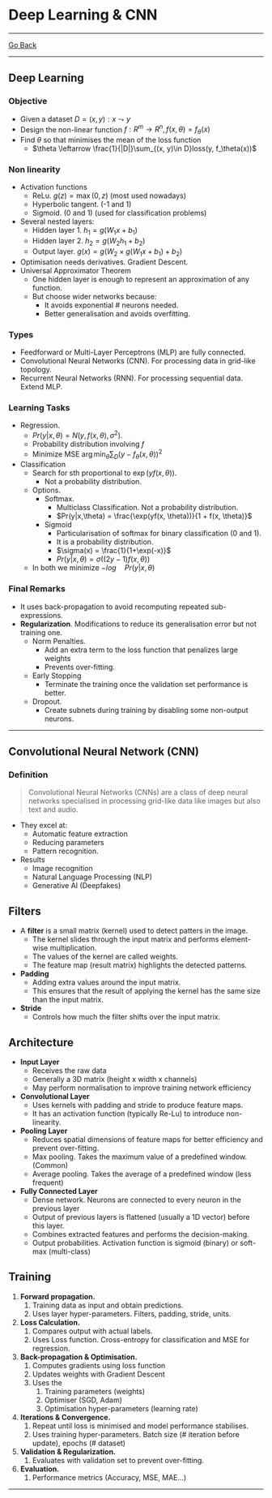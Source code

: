 # Deep Learning & CNN
---
[Go Back](UNIOVI/3S2_IntSys/README.md)

---
## Deep Learning 
### Objective
- Given a dataset $D = {(x, y)  : x \leadsto y}$
- Design the non-linear function $f : R^m \to R^n, f(x, \theta) = f_\theta(x)$
- Find $\theta$ so that minimises the mean of the loss function
	- $\theta \leftarrow \frac{1}{|D|}\sum_{(x, y)\in D}loss(y, f_\theta(x))$
### Non linearity
- Activation functions
	- ReLu. $g(z) = \max(0, z)$ (most used nowadays)
	- Hyperbolic tangent. (-1 and 1)
	- Sigmoid. (0 and 1) (used for classification problems)
- Several nested layers:
	- Hidden layer 1. $h_1 = g(W_1x+b_1)$
	- Hidden layer 2. $h_2 = g(W_2h_1+b_2)$
	- Output layer. $g(x) =  g(W_2\times g(W_1x+b_1)+b_2)$
- Optimisation needs derivatives. Gradient Descent.
- Universal Approximator Theorem
	- One hidden layer is enough to represent an approximation of any function.
	- But choose wider networks because:
		- It avoids exponential # neurons needed.
		- Better generalisation and avoids overfitting.
### Types
- Feedforward or Multi-Layer Perceptrons (MLP) are fully connected.
- Convolutional Neural Networks (CNN). For processing data in grid-like topology.
- Recurrent Neural Networks (RNN). For processing sequential data. Extend MLP.
### Learning Tasks
- Regression.
	- $Pr(y|x, \theta) = N( y, f(x, \theta), \sigma^2)$.
	- Probability distribution involving $f$
	- Minimize MSE $\arg\min_\theta \sum_{D}(y - f_\theta(x, \theta))^2$
- Classification
	- Search for sth proportional to $\exp(yf(x,\theta))$.
		- Not a probability distribution.
	- Options.
		- Softmax. 
			- Multiclass Classification. Not a probability distribution.
			- $Pr(y|x,\theta) = \frac{\exp(yf(x, \theta))}{1 + f(x, \theta)}$
		- Sigmoid
			- Particularisation of softmax for binary classification (0 and 1).
			- It is a probability distribution.
			- $\sigma(x) = \frac{1}{1+\exp(-x)}$ 
			- $Pr(y|x,\theta) = \sigma((2y-1)f(x,\theta))$
	- In both we minimize $-log\quad Pr(y|x, \theta)$
### Final Remarks
- It uses back-propagation to avoid recomputing repeated sub-expressions.
- **Regularization**. Modifications to reduce its generalisation error but not training one.
	- Norm Penalties.
		- Add an extra term to the loss function that penalizes large weights
		- Prevents over-fitting.
	- Early Stopping
		- Terminate the training once the validation set performance is better.
	- Dropout.
		- Create subnets during training by disabling some non-output neurons.
---
## Convolutional Neural Network (CNN)
### Definition
> Convolutional Neural Networks (CNNs) are a class of deep neural networks specialised in processing grid-like data like images but also text and audio.

- They excel at:
	- Automatic feature extraction
	- Reducing parameters
	- Pattern recognition.
- Results
	- Image recognition
	- Natural Language Processing (NLP)
	- Generative AI (Deepfakes)
## Filters
- A **filter** is a small matrix (kernel) used to detect patters in the image.
	- The kernel slides through the input matrix and performs element-wise multiplication.
	- The values of the kernel are called weights.
	- The feature map (result matrix) highlights the detected patterns.
- **Padding**
	- Adding extra values around the input matrix.
	- This ensures that the result of applying the kernel has the same size than the input matrix.
- **Stride**
	- Controls how much the filter shifts over the input matrix.
## Architecture
- **Input Layer**
	- Receives the raw data
	- Generally a 3D matrix (height x width x channels)
	- May perform normalisation to improve training network efficiency
- **Convolutional Layer**
	- Uses kernels with padding and stride to produce feature maps.
	- It has an activation function (typically Re-Lu) to introduce non-linearity.
- **Pooling Layer**
	- Reduces spatial dimensions of feature maps for better efficiency and prevent over-fitting.
	- Max pooling. Takes the maximum value of a predefined window. (Common)
	- Average pooling. Takes the average of a predefined window (less frequent)
- **Fully Connected Layer**
	- Dense network. Neurons are connected to every neuron in the previous layer
	- Output of previous layers is flattened (usually a 1D vector) before this layer.
	- Combines extracted features and performs the decision-making.
	- Output probabilities. Activation function is sigmoid (binary) or soft-max (multi-class)
## Training
1. **Forward propagation.**
	1. Training data as input and obtain predictions.
	2. Uses layer hyper-parameters. Filters, padding, stride, units.
2. **Loss Calculation.**
	1. Compares output with actual labels.
	2. Uses Loss function. Cross-entropy for classification and MSE for regression.
3. **Back-propagation & Optimisation.**
	1. Computes gradients using loss function
	2. Updates weights with Gradient Descent
	3. Uses the
		1. Training parameters (weights)
		2. Optimiser (SGD, Adam)
		3. Optimisation hyper-parameters (learning rate)
4. **Iterations & Convergence.**
	1. Repeat until loss is minimised and model performance stabilises.
	2. Uses training hyper-parameters. Batch size (# iteration before update), epochs (# dataset)
5. **Validation & Regularization.**
	1. Evaluates with validation set to prevent over-fitting.
6. **Evaluation.**
	1. Performance metrics (Accuracy, MSE, MAE...)
---